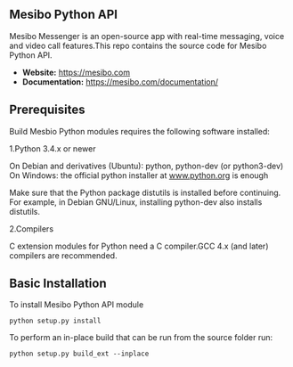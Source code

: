 ## Mesibo Python API
Mesibo Messenger is an open-source app with real-time messaging, voice and video call features.This repo contains the source code for Mesibo Python API.

- **Website:** https://mesibo.com
- **Documentation:** https://mesibo.com/documentation/

## Prerequisites
Build Mesbio Python modules requires the following software installed:

1.Python 3.4.x or newer

On Debian and derivatives (Ubuntu): python, python-dev (or python3-dev)
On Windows: the official python installer at www.python.org is enough

Make sure that the Python package distutils is installed before continuing. For example, in Debian GNU/Linux, installing python-dev also installs distutils.

2.Compilers

C extension modules for Python need a C compiler.GCC 4.x (and later) compilers are recommended. 


## Basic Installation
To install Mesibo Python API module
```
python setup.py install
```

To perform an in-place build that can be run from the source folder run:
```
python setup.py build_ext --inplace
```



